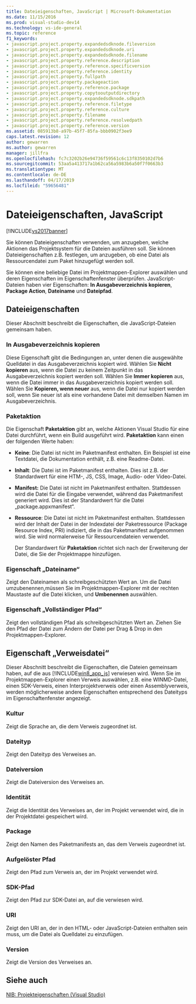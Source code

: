 ```yaml
---
title: Dateieigenschaften, JavaScript | Microsoft-Dokumentation
ms.date: 11/15/2016
ms.prod: visual-studio-dev14
ms.technology: vs-ide-general
ms.topic: reference
f1_keywords:
- javascript.project.property.expandedsdknode.fileversion
- javascript.project.property.expandedsdknode.uri
- javascript.project.property.expandedsdknode.filename
- javascript.project.property.reference.description
- javascript.project.property.reference.specificversion
- javascript.project.property.reference.identity
- javascript.project.property.fullpath
- javascript.project.property.packageaction
- javascript.project.property.reference.package
- javascript.project.property.copytooutputdirectory
- javascript.project.property.expandedsdknode.sdkpath
- javascript.project.property.reference.filetype
- javascript.project.property.reference.culture
- javascript.project.property.filename
- javascript.project.property.reference.resolvedpath
- javascript.project.property.reference.version
ms.assetid: 085913b8-a97b-45f7-85fa-bbb0902f3ee9
caps.latest.revision: 12
author: gewarren
ms.author: gewarren
manager: jillfra
ms.openlocfilehash: fc7c3202b26e94736f59561c6c13f8350102d7b6
ms.sourcegitcommit: 53aa5a413717a1b62ca56a5983b6a50f7f0663b3
ms.translationtype: MT
ms.contentlocale: de-DE
ms.lasthandoff: 04/17/2019
ms.locfileid: "59656481"
---
```

# <a name="file-properties-javascript"></a>Dateieigenschaften, JavaScript
[!INCLUDE[vs2017banner](../../includes/vs2017banner.md)]

Sie können Dateieigenschaften verwenden, um anzugeben, welche Aktionen das Projektsystem für die Dateien ausführen soll. Sie können Dateieigenschaften z.B. festlegen, um anzugeben, ob eine Datei als Ressourcendatei zum Paket hinzugefügt werden soll.  
  
 Sie können eine beliebige Datei im Projektmappen-Explorer auswählen und deren Eigenschaften im Eigenschaftenfenster überprüfen. JavaScript-Dateien haben vier Eigenschaften: **In Ausgabeverzeichnis kopieren**, **Package Action**, **Dateiname** und **Dateipfad**.  
  
## <a name="file-properties"></a>Dateieigenschaften  
 Dieser Abschnitt beschreibt die Eigenschaften, die JavaScript-Dateien gemeinsam haben.  
  
### <a name="copy-to-output-directory-property"></a>In Ausgabeverzeichnis kopieren  
 Diese Eigenschaft gibt die Bedingungen an, unter denen die ausgewählte Quelldatei in das Ausgabeverzeichnis kopiert wird. Wählen Sie **Nicht kopieren** aus, wenn die Datei zu keinem Zeitpunkt in das Ausgabeverzeichnis kopiert werden soll. Wählen Sie **Immer kopieren** aus, wenn die Datei immer in das Ausgabeverzeichnis kopiert werden soll. Wählen Sie **Kopieren, wenn neuer** aus, wenn die Datei nur kopiert werden soll, wenn Sie neuer ist als eine vorhandene Datei mit demselben Namen im Ausgabeverzeichnis.  
  
### <a name="package-action"></a>Paketaktion  
 Die Eigenschaft **Paketaktion** gibt an, welche Aktionen Visual Studio für eine Datei durchführt, wenn ein Build ausgeführt wird. **Paketaktion** kann einen der folgenden Werte haben:  
  
- **Keine**: Die Datei ist nicht im Paketmanifest enthalten. Ein Beispiel ist eine Textdatei, die Dokumentation enthält, z.B. eine Readme-Datei.  
  
- **Inhalt**: Die Datei ist im Paketmanifest enthalten. Dies ist z.B. der Standardwert für eine HTM-, JS, CSS, Image, Audio- oder Video-Datei.  
  
- **Manifest:** Die Datei ist nicht im Paketmanifest enthalten. Stattdessen wird die Datei für die Eingabe verwendet, während das Paketmanifest generiert wird. Dies ist der Standardwert für die Datei „package.appxmanifest“.  
  
- **Ressource**: Die Datei ist nicht im Paketmanifest enthalten. Stattdessen wird der Inhalt der Datei in der Indexdatei der Paketressource (Package Resource Index, PRI) indiziert, die in das Paketmanifest aufgenommen wird. Sie wird normalerweise für Ressourcendateien verwendet.  
  
  Der Standardwert für **Paketaktion** richtet sich nach der Erweiterung der Datei, die Sie der Projektmappe hinzufügen.  
  
### <a name="file-name-property"></a>Eigenschaft „Dateiname“  
 Zeigt den Dateinamen als schreibgeschützten Wert an. Um die Datei umzubenennen,müssen Sie im Projektmappen-Explorer mit der rechten Maustaste auf die Datei klicken, und **Umbenennen** auswählen.  
  
### <a name="full-path-property"></a>Eigenschaft „Vollständiger Pfad“  
 Zeigt den vollständigen Pfad als schreibgeschützten Wert an. Ziehen Sie den Pfad der Datei zum Ändern der Datei per Drag & Drop in den Projektmappen-Explorer.  
  
## <a name="reference-file-properties"></a>Eigenschaft „Verweisdatei“  
 Dieser Abschnitt beschreibt die Eigenschaften, die Dateien gemeinsam haben, auf die aus [!INCLUDE[win8_app_js](../../includes/win8-app-js-md.md)] verwiesen wird. Wenn Sie im Projektmappen-Explorer einen Verweis auswählen, z.B. eine WINMD-Datei, einen SDK-Verweis, einen Interprojektverweis oder einen Assemblyverweis, werden möglicherweise andere Eigenschaften entsprechend des Dateityps im Eigenschaftenfenster angezeigt.  
  
### <a name="culture"></a>Kultur  
 Zeigt die Sprache an, die dem Verweis zugeordnet ist.  
  
### <a name="file-type"></a>Dateityp  
 Zeigt den Dateityp des Verweises an.  
  
### <a name="file-version"></a>Dateiversion  
 Zeigt die Dateiversion des Verweises an.  
  
### <a name="identity"></a>Identität  
 Zeigt die Identität des Verweises an, der im Projekt verwendet wird, die in der Projektdatei gespeichert wird.  
  
### <a name="package"></a>Package  
 Zeigt den Namen des Paketmanifests an, das dem Verweis zugeordnet ist.  
  
### <a name="resolved-path"></a>Aufgelöster Pfad  
 Zeigt den Pfad zum Verweis an, der im Projekt verwendet wird.  
  
### <a name="sdk-path"></a>SDK-Pfad  
 Zeigt den Pfad zur SDK-Datei an, auf die verwiesen wird.  
  
### <a name="uri"></a>URI  
 Zeigt den URI an, der in den HTML- oder JavaScript-Dateien enthalten sein muss, um die Datei als Quelldatei zu einzufügen.  
  
### <a name="version"></a>Version  
 Zeigt die Version des Verweises an.  
  
## <a name="see-also"></a>Siehe auch  
 [NIB: Projekteigenschaften (Visual Studio)](http://msdn.microsoft.com/eb4c97ed-f667-4850-98d0-6e2a4d21bbca)
